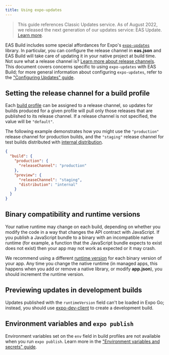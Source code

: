 ```yaml
---
title: Using expo-updates
---
```


> This guide references Classic Updates service. As of August 2022, we released the next generation of our updates service: EAS Update. [Learn more](/eas-update).

EAS Build includes some special affordances for Expo's [`expo-updates`](/versions/latest/sdk/updates.md) library. In particular, you can configure the release channel in **eas.json** and EAS Build will take care of updating it in your native project at build time. Not sure what a release channel is? [Learn more about release channels](/distribution/release-channels.md). This document covers concerns specific to using `expo-updates` with EAS Build; for more general information about configuring `expo-updates`, refer to the ["Configuring Updates" guide](/guides/configuring-updates.md).

## Setting the release channel for a build profile

Each [build profile](./eas-json.md#build-profiles) can be assigned to a release channel, so updates for builds produced for a given profile will pull only those releases that are published to its release channel. If a release channel is not specified, the value will be `"default"`.

The following example demonstrates how you might use the `"production"` release channel for production builds, and the `"staging"` release channel for test builds distributed with [internal distribution](internal-distribution.md).

```json
{
  "build": {
    "production": {
      "releaseChannel": "production"
    },
    "preview": {
      "releaseChannel": "staging",
      "distribution": "internal"
    }
  }
}
```

## Binary compatibility and runtime versions

Your native runtime may change on each build, depending on whether you modify the code in a way that changes the API contract with JavaScript. If you publish a JavaScript bundle to a binary with an incompatible native runtime (for example, a function that the JavaScript bundle expects to exist does not exist) then your app may not work as expected or it may crash.

We recommend using a different [runtime version](/distribution/runtime-versions.md) for each binary version of your app. Any time you change the native runtime (in managed apps, this happens when you add or remove a native library, or modify **app.json**), you should increment the runtime version.

## Previewing updates in development builds

Updates published with the `runtimeVersion` field can't be loaded in Expo Go; instead, you should use [expo-dev-client](/clients/introduction.md) to create a development build.

## Environment variables and `expo publish`

Environment variables set on the `env` field in build profiles are not available when you run `expo publish`. Learn more in the ["Environment variables and secrets" guide](/build-reference/variables.md).
